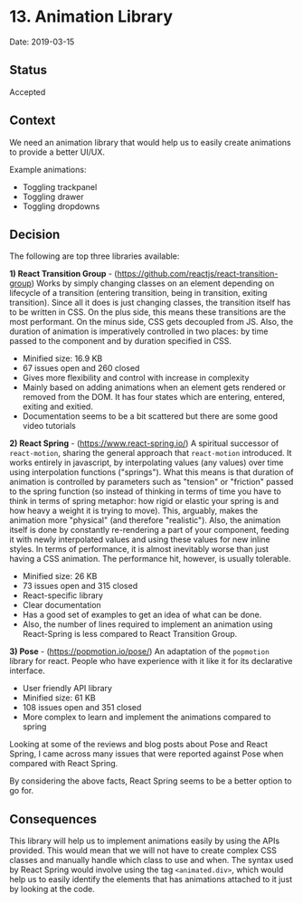 # 13. Animation Library

Date: 2019-03-15

## Status

Accepted

## Context

We need an animation library that would help us to easily create animations to provide a better UI/UX. 

Example animations:
- Toggling trackpanel
- Toggling drawer
- Toggling dropdowns

## Decision

The following are top three libraries available:

**1) React Transition Group** - (https://github.com/reactjs/react-transition-group)
 Works by simply changing classes on an element depending on lifecycle of a transition (entering transition, being in transition, exiting transition). Since all it does is just changing classes, the transition itself has to be written in CSS. On the plus side, this means these transitions are the most performant. On the minus side, CSS gets decoupled from JS. Also, the duration of animation is imperatively controlled in two places: by time passed to the component and by duration specified in CSS.

- Minified size: 16.9 KB
- 67 issues open and 260 closed
- Gives more flexibility and control with increase in complexity
- Mainly based on adding animations when an element gets rendered or removed from the DOM. It has four states which are entering, entered, exiting and exitied.
- Documentation seems to be a bit scattered but there are some good video tutorials

**2) React Spring** - (https://www.react-spring.io/)
 A spiritual successor of `react-motion`, sharing the general approach that `react-motion` introduced. It works entirely in javascript, by interpolating values (any values) over time using interpolation functions ("springs"). What this means is that duration of animation is controlled by parameters such as "tension" or "friction" passed to the spring function (so instead of thinking in terms of time you have to think in terms of spring metaphor: how rigid or elastic your spring is and how heavy a weight it is trying to move). This, arguably, makes the animation more "physical" (and therefore "realistic"). Also, the animation itself is done by constantly re-rendering a part of your component, feeding it with newly interpolated values and using these values for new inline styles. In terms of performance, it is almost inevitably worse than just having a CSS animation. The performance hit, however, is usually tolerable.

- Minified size: 26 KB
- 73 issues open and 315 closed
- React-specific library
- Clear documentation
- Has a good set of examples to get an idea of what can be done.
- Also, the number of lines required to implement an animation using React-Spring is less compared to React Transition Group.


**3) Pose** - (https://popmotion.io/pose/)
 An adaptation of the `popmotion` library for react. People who have experience with it like it for its declarative interface.
- User friendly API library
- Minified size: 61 KB 
- 108 issues open and 351 closed
- More complex to learn and implement the animations compared to spring

Looking at some of the reviews and blog posts about Pose and React Spring, I came across many issues that were reported against Pose when compared with React Spring.

By considering the above facts, React Spring seems to be a better option to go for.

## Consequences
This library will help us to implement animations easily by using the APIs provided. This would mean that we will not have to create complex CSS classes and manually handle which class to use and when.
The syntax used by React Spring would involve using the tag `<animated.div>`, which would help us to easily identify the elements that has animations attached to it just by looking at the code. 
